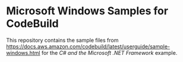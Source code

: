 # Microsoft Windows Samples for CodeBuild

This repository contains the sample files from https://docs.aws.amazon.com/codebuild/latest/userguide/sample-windows.html for the *C# and the Microsoft .NET Framework* example.
